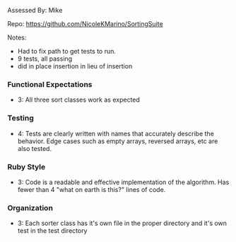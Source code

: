 Assessed By: Mike

Repo: https://github.com/NicoleKMarino/SortingSuite

Notes:
* Had to fix path to get tests to run.
* 9 tests, all passing
* did in place insertion in lieu of insertion

### Functional Expectations

* 3: All three sort classes work as expected

### Testing

* 4: Tests are clearly written with names that accurately describe the behavior. Edge cases
such as empty arrays, reversed arrays, etc are also tested.

### Ruby Style

* 3: Code is a readable and effective implementation of the algorithm. Has fewer than 4 "what on earth is this?" lines of code.

### Organization

* 3: Each sorter class has it's own file in the proper directory and it's own test in the test directory
